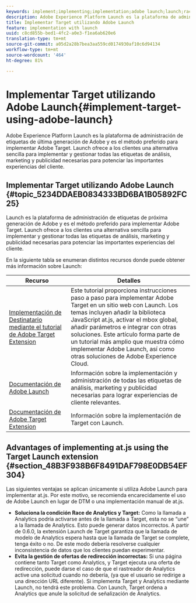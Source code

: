 ```yaml
---
keywords: implement;implementing;implementation;adobe launch;launch;race;redirect;experience platform launch
description: Adobe Experience Platform Launch es la plataforma de administración de etiquetas de última generación de Adobe y es el método preferido para implementar Adobe Target. Launch ofrece a los clientes una alternativa sencilla para implementar y gestionar todas las etiquetas de análisis, marketing y publicidad necesarias para potenciar las importantes experiencias del cliente.
title: Implementar Target utilizando Adobe Launch
feature: implementation with launch
uuid: c8cd855b-bed1-4fc2-a0e3-f1ea6ab620e6
translation-type: tm+mt
source-git-commit: a05d2a28b7bea3aa559cd0174930af10c6d94134
workflow-type: tm+mt
source-wordcount: '464'
ht-degree: 81%

---
```



# Implementar Target utilizando Adobe Launch{#implement-target-using-adobe-launch}

Adobe Experience Platform Launch es la plataforma de administración de etiquetas de última generación de Adobe y es el método preferido para implementar Adobe Target. Launch ofrece a los clientes una alternativa sencilla para implementar y gestionar todas las etiquetas de análisis, marketing y publicidad necesarias para potenciar las importantes experiencias del cliente.

## Implementar Target utilizando Adobe Launch {#topic_5234DDAEB0834333BD6BA1B05892FC25}

Launch es la plataforma de administración de etiquetas de próxima generación de Adobe y es el método preferido para implementar Adobe Target. Launch ofrece a los clientes una alternativa sencilla para implementar y gestionar todas las etiquetas de análisis, marketing y publicidad necesarias para potenciar las importantes experiencias del cliente.

En la siguiente tabla se enumeran distintos recursos donde puede obtener más información sobre Launch:

| Recurso | Detalles |
|--- |--- |
| [Implementación de Destinatario mediante el tutorial de Adobe Target Extension](https://experienceleague.adobe.com/docs/experience-cloud/implementing-in-websites-with-launch/implement-solutions/target.html) | Este tutorial proporciona instrucciones paso a paso para implementar Adobe Target en un sitio web con Launch. Los temas incluyen añadir la biblioteca JavaScript at.js, activar el mbox global, añadir parámetros e integrar con otras soluciones. Este artículo forma parte de un tutorial más amplio que muestra cómo implementar Adobe Launch, así como otras soluciones de Adobe Experience Cloud. |
| [Documentación de Adobe Launch](https://experienceleague.adobe.com/docs/launch/using/intro/get-started/quick-start.html) | Información sobre la implementación y administración de todas las etiquetas de análisis, marketing y publicidad necesarias para lograr experiencias de cliente relevantes. |
| [Documentación de Adobe Target Extension](https://experienceleague.adobe.com/docs/launch/using/extensions-ref/adobe-extension/target-extension/overview.html) | Información sobre la implementación de Target con Launch. |

## Advantages of implementing at.js using the Target Launch extension {#section_48B3F938B6F8491DAF798E0DB54EF304}

Las siguientes ventajas se aplican únicamente si utiliza Adobe Launch para implementar at.js. Por este motivo, se recomienda encarecidamente el uso de Adobe Launch en lugar de DTM o una implementación manual de at.js.

* **Soluciona la condición Race de Analytics y Target:** Como la llamada a Analytics podría activarse antes de la llamada a Target, esta no se “une” a la llamada de Analytics. Esto puede generar datos incorrectos. A partir de 0.6.0, la extensión Launch de Target garantiza que la llamada de modelo de Analytics espera hasta que la llamada de Target se complete, tenga éxito o no. De este modo debería resolverse cualquier inconsistencia de datos que los clientes puedan experimentar.
* **Evita la gestión de ofertas de redirección incorrectas:** Si una página contiene tanto Target como Analytics, y Target ejecuta una oferta de redirección, puede darse el caso de que el rastreador de Analytics active una solicitud cuando no debería, (ya que el usuario se redirige a una dirección URL diferente). Si implementa Target y Analytics mediante Launch, no tendrá este problema. Con Launch, Target ordena a Analytics que anule la solicitud de señalización de Analytics.
